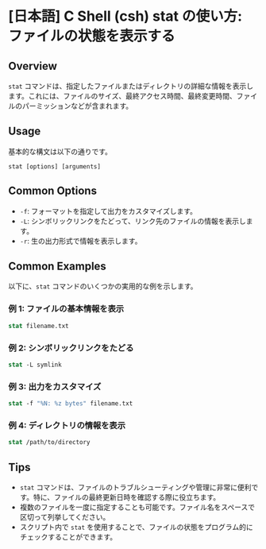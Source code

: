 # [日本語] C Shell (csh) stat の使い方: ファイルの状態を表示する

## Overview
`stat` コマンドは、指定したファイルまたはディレクトリの詳細な情報を表示します。これには、ファイルのサイズ、最終アクセス時間、最終変更時間、ファイルのパーミッションなどが含まれます。

## Usage
基本的な構文は以下の通りです。

```
stat [options] [arguments]
```

## Common Options
- `-f`: フォーマットを指定して出力をカスタマイズします。
- `-L`: シンボリックリンクをたどって、リンク先のファイルの情報を表示します。
- `-r`: 生の出力形式で情報を表示します。

## Common Examples
以下に、`stat` コマンドのいくつかの実用的な例を示します。

### 例 1: ファイルの基本情報を表示
```csh
stat filename.txt
```

### 例 2: シンボリックリンクをたどる
```csh
stat -L symlink
```

### 例 3: 出力をカスタマイズ
```csh
stat -f "%N: %z bytes" filename.txt
```

### 例 4: ディレクトリの情報を表示
```csh
stat /path/to/directory
```

## Tips
- `stat` コマンドは、ファイルのトラブルシューティングや管理に非常に便利です。特に、ファイルの最終更新日時を確認する際に役立ちます。
- 複数のファイルを一度に指定することも可能です。ファイル名をスペースで区切って列挙してください。
- スクリプト内で `stat` を使用することで、ファイルの状態をプログラム的にチェックすることができます。